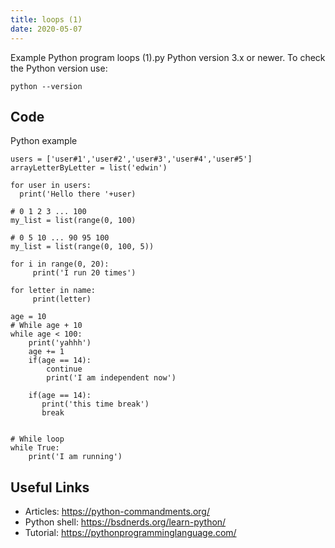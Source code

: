 ```yaml
---
title: loops (1)
date: 2020-05-07
---
```

Example Python program loops (1).py
Python version 3.x or newer.
To check the Python version use:

    python --version


## Code

Python example

    users = ['user#1','user#2','user#3','user#4','user#5']
    arrayLetterByLetter = list('edwin')
    
    for user in users:
      print('Hello there '+user)
    
    # 0 1 2 3 ... 100  
    my_list = list(range(0, 100)
            
    # 0 5 10 ... 90 95 100
    my_list = list(range(0, 100, 5))
                   
    for i in range(0, 20):
         print('I run 20 times')
                   
    for letter in name:
         print(letter)
    
    age = 10
    # While age + 10
    while age < 100:
       	print('yahhh')
        age += 1
        if(age == 14):
            continue
            print('I am independent now')
                   
        if(age == 14):
           print('this time break') 
           break
                   
                   
    # While loop
    while True:
        print('I am running')
                   
                   

## Useful Links

- Articles: https://python-commandments.org/
- Python shell: https://bsdnerds.org/learn-python/
- Tutorial: https://pythonprogramminglanguage.com/
